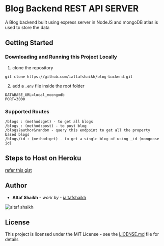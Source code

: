 
# Blog Backend REST API SERVER

A Blog backend built using express server in NodeJS and  mongoDB atlas is used to store the data 

## Getting Started

### Downloading and Running this Project Locally
1. clone the repository
```
git clone https://github.com/ialtafshaikh/blog-backend.git
```
2. add a ``.env`` file inside the root folder
```
DATABASE_URL=local_moongodb
PORT=3000
```

### Supported Routes

```
/blogs : (method:get) - to get all blogs 
/blogs : (method:post) - to post blog
/blogs?author&random - query this endpoint to get all the property based blogs
/blogs/id : (method:get) - to get a single blog of using _id (mongoose id)
```

## Steps to Host on Heroku

[refer this gist](https://gist.github.com/ialtafshaikh/8336df5d417109b12c46bd20ccda4e17)


## Author

* **Altaf Shaikh** - *work by* - [ialtafshaikh](https://github.com/ialtafshaikh)

![altaf shaikh](https://raw.githubusercontent.com/ialtafshaikh/static-files/master/coollogo_com-327551664.png)


## License

This project is licensed under the MIT License - see the [LICENSE.md](LICENSE.md) file for details
